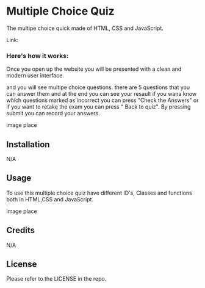 # Multiple Choice Quiz

The multipe choice quick made of HTML, CSS and JavaScript.

Link: 

### Here's how it works:

Once you open up the website you will be presented with a clean and modern user interface.

and you will see multipe choice questions. there are 5 questions that you can answer them and at the end you can see your resault if you wana know which questions marked as incorrect you can press "Check the Answers" or if you want to retake the exam you can press " Back to quiz". By pressing submit you can record your answers.

image place

## Installation

N/A

## Usage

To use this multiple choice quiz have different ID's, Classes and functions both in HTML,CSS and JavaScript.


image place


## Credits

N/A

## License

Please refer to the LICENSE in the repo.


